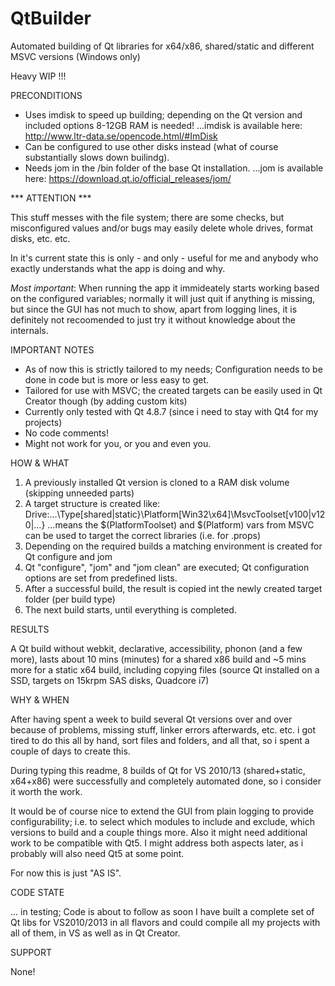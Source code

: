 # QtBuilder
Automated building of Qt libraries for x64/x86, shared/static and different MSVC versions (Windows only)

Heavy WIP !!!

PRECONDITIONS

- Uses imdisk to speed up building; depending on the Qt version and included options 8-12GB RAM is needed!
...imdisk is available here: http://www.ltr-data.se/opencode.html/#ImDisk
- Can be configured to use other disks instead (what of course substantially slows down builindg).
- Needs jom in the /bin folder of the base Qt installation.
...jom is available here: https://download.qt.io/official_releases/jom/

*** ATTENTION ***

This stuff messes with the file system; there are some checks, but misconfigured values and/or bugs may easily delete whole drives, format disks, etc. etc.

In it's current state this is only - and only - useful for me and anybody who exactly understands what the app is doing and why.

_Most important_: When running the app it immideately starts working based on the configured variables; normally it will just quit if anything is missing, but since the GUI has not much to show, apart from logging lines, it is definitely not recoomended to just try it without knowledge about the internals.

IMPORTANT NOTES

- As of now this is strictly tailored to my needs; Configuration needs to be done in code but is more or less easy to get.
- Tailored for use with MSVC; the created targets can be easily used in Qt Creator though (by adding custom kits)
- Currently only tested with Qt 4.8.7 (since i need to stay with Qt4 for my projects)
- No code comments!
- Might not work for you, or you and even you.

HOW & WHAT

1. A previously installed Qt version is cloned to a RAM disk volume (skipping unneeded parts)
2. A target structure is created like: Drive:\...\Type[shared|static}\Platform[Win32\x64]\MsvcToolset[v100|v120|...}
...means the $(PlatformToolset) and $(Platform) vars from MSVC can be used to target the correct libraries (i.e. for .props)
3. Depending on the required builds a matching environment is created for Qt configure and jom
4. Qt "configure", "jom" and "jom clean" are executed; Qt configuration options are set from predefined lists.
5. After a successful build, the result is copied int the newly created target folder (per build type)
6. The next build starts, until everything is completed.

RESULTS

A Qt build without webkit, declarative, accessibility, phonon (and a few more), lasts about 10 mins (minutes) for a shared x86 build and ~5 mins more for a static x64 build, including copying files (source Qt installed on a SSD, targets on 15krpm SAS disks, Quadcore i7)

WHY & WHEN

After having spent a week to build several Qt versions over and over because of problems, missing stuff, linker errors afterwards, etc. etc. i got tired to do this all by hand, sort files and folders, and all that, so i spent a couple of days to create this.

During typing this readme, 8 builds of Qt for VS 2010/13 (shared+static, x64+x86) were successfully and completely automated done, so i consider it worth the work.

It would be of course nice to extend the GUI from plain logging to provide configurability; i.e. to select which modules to include and exclude, which versions to build and a couple things more. Also it might need additional work to be compatible with Qt5. I might address both aspects later, as i probably will also need Qt5 at some point.

For now this is just "AS IS".

CODE STATE

... in testing; Code is about to follow as soon I have built a complete set of Qt libs for VS2010/2013 in all flavors and could compile all my projects with all of them, in VS as well as in Qt Creator.

SUPPORT

None!
